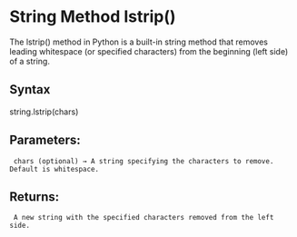 # String Method lstrip()

The lstrip() method in Python is a built-in string method that removes leading whitespace (or specified characters) from the beginning (left side) of a string.

## Syntax

string.lstrip(chars)

## Parameters:
     chars (optional) → A string specifying the characters to remove. Default is whitespace.


## Returns:
     A new string with the specified characters removed from the left side.
